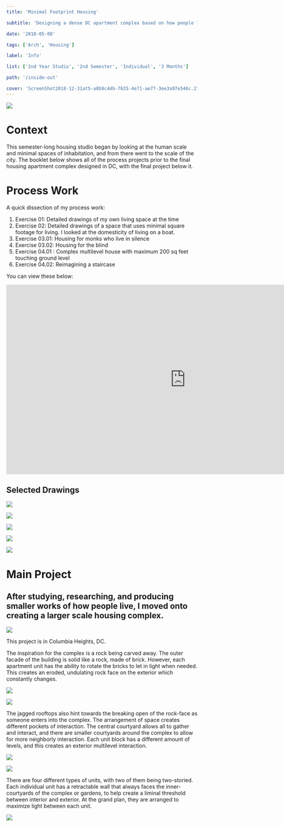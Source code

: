 ```yaml
---
title: 'Minimal Footprint Housing'

subtitle: 'Designing a dense DC apartment complex based on how people live in compact spaces.'

date: '2018-05-08'

tags: ['Arch', 'Housing']

label: 'Info'

list: ['2nd Year Studio', '2nd Semester', 'Individual', '3 Months']

path: '/inside-out'

cover: 'ScreenShot2018-12-31at5-a8b9c44b-7635-4e71-ae77-3ee3a97e546c.21.42PM.png'
---
```


![](ScreenShot2018-12-31at5-a8b9c44b-7635-4e71-ae77-3ee3a97e546c.21.42PM.png)

# Context

This semester-long housing studio began by looking at the human scale and minimal spaces of inhabitation, and from there went to the scale of the city. The booklet below shows all of the process projects prior to the final housing apartment complex designed in DC, with the final project below it.

# Process Work

A quick dissection of my process work:

1. Exercise 01: Detailed drawings of my own living space at the time
2. Exercise 02: Detailed drawings of a space that uses minimal square footage for living. I looked at the domesticity of living on a boat.
3. Exercise 03.01: Housing for monks who live in silence
4. Exercise 03.02: Housing for the blind
5. Exercise 04.01 : Complex multilevel house with maximum 200 sq feet touching ground level
6. Exercise 04.02: Reimagining a staircase

You can view these below:

<iframe src="https://e.issuu.com/anonymous-embed.html?u=garrettvercoe&d=final_book" width="944" height="500" frameborder="0" allowfullscreen="true"></iframe>

## Selected Drawings

![](ScreenShot2018-05-05at3-731a58f9-6d51-4eb2-be5f-5bb7e6611333.50.07PM.png)

![](ScreenShot2018-05-05at3-c81f8894-6f3b-42be-89a3-6215115c0c31.45.46PM.png)

![](PhotoshoppedPerspective-b38f497b-b080-49b0-a943-56a2c0e1a573.png)

![](ScreenShot2018-12-31at4-d679dcc0-f50c-4ce1-bab1-c8656d3055f7.56.33PM.png)

![](ScreenShot2018-05-05at3-7e80c160-e6d9-4242-b35b-bd752928934e.46.00PM.png)

# Main Project

## After studying, researching, and producing smaller works of how people live, I moved onto creating a larger scale housing complex.

![](ScreenShot2018-12-31at5-a8b9c44b-7635-4e71-ae77-3ee3a97e546c.21.42PM.png)

This project is in Columbia Heights, DC.

The inspiration for the complex is a rock being carved away. The outer facade of the building is solid like a rock, made of brick. However, each apartment unit has the ability to rotate the bricks to let in light when needed. This creates an eroded, undulating rock face on the exterior which constantly changes.

![](circle2-66ebf6dd-5361-46f6-8a7f-08ca72f590bc.png)

![](ScreenShot2018-12-31at5-2cdca978-813c-4663-aa72-fb3a57c1f659.30.30PM.png)

The jagged rooftops also hint towards the breaking open of the rock-face as someone enters into the complex. The arrangement of space creates different pockets of interaction. The central courtyard allows all to gather and interact, and there are smaller courtyards around the complex to allow for more neighborly interaction. Each unit block has a different amount of levels, and this creates an exterior multilevel interaction.

![](sectionplan-14408251-e70e-46c3-a5d8-77d64e2f4d57.png)

![](circle1-6ad08a2a-fc33-4f05-9249-46edd924cbc9.png)

There are four different types of units, with two of them being two-storied. Each individual unit has a retractable wall that always faces the inner-courtyards of the complex or gardens, to help create a liminal threshold between interior and exterior. At the grand plan, they are arranged to maximize light between each unit.

![](plans-9a4f2ac6-843a-46f8-9b85-c91ea59a40da.png)
